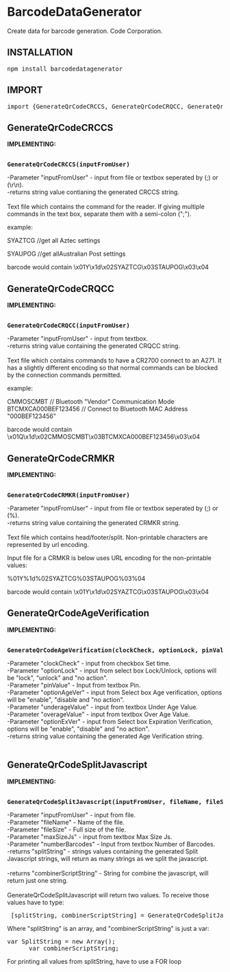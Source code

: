 # BarcodeDataGenerator
Create data for barcode generation.
Code Corporation.

<h2>INSTALLATION</h2>
<div><pre>npm install barcodedatagenerator</pre></div>

<h2>IMPORT</h2>
<div><pre>import {GenerateQrCodeCRCCS, GenerateQrCodeCRQCC, GenerateQrCodeCRMKR, GenerateQrCodeAgeVerification, GenerateQrCodeSplitJavascript} from 'barcodedatagenerator';
</pre></div>

<h2>GenerateQrCodeCRCCS</h2>
<div><b>IMPLEMENTING:</b></div> 
<div><br><b><pre>GenerateQrCodeCRCCS(inputFromUser)</br></b></div>
<div>-Parameter "inputFromUser" - input from file or textbox seperated by (;) or (\r\n).</div>
<div>-returns string value contianing the generated CRCCS string.</div><br>
<div>Text file which contains the command for the reader.  If giving multiple commands in the text box, separate them with a semi-colon (";").

example: 

SYAZTCG     //get all Aztec settings

SYAUPOG     //get allAustralian Post settings



barcode would contain \x01Y\x1d\x02SYAZTCG\x03STAUPOG\x03\x04</div>



<h2>GenerateQrCodeCRQCC</h2>
<div><b>IMPLEMENTING:</b></div>
<div><b><br><pre>GenerateQrCodeCRQCC(inputFromUser)</b></div>
<div>-Parameter "inputFromUser" - input from textbox.</div>
<div>-returns string value containing the generated CRQCC string.</div><br>
<div>Text file which contains commands to have a CR2700 connect to an A271.  It has a slightly different encoding so that normal commands can be blocked by the connection commands permitted.

example:

CMMOSCMBT     // Bluetooth "Vendor" Communication Mode
BTCMXCA000BEF123456    // Connect to Bluetooth MAC Address "000BEF123456"

barcode would contain \x01Q\x1d\x02CMMOSCMBT\x03BTCMXCA000BEF123456\x03\x04</div>

<h2>GenerateQrCodeCRMKR</h2>
<div><b>IMPLEMENTING:</b></div>
<div><b><br><pre>GenerateQrCodeCRMKR(inputFromUser)</b></div>
<div>-Parameter "inputFromUser" - input from file or textbox seperated by (;) or (%).</div>
<div>-returns string value containing the generated CRMKR string.</div><br>
<div>Text file which contains head/footer/split.  Non-printable characters are represented by url encoding.

Input file for a CRMKR is below uses URL encoding for the non-printable values:

%01Y%1d%02SYAZTCG%03STAUPOG%03%04

barcode would contain \x01Y\x1d\x02SYAZTCG\x03STAUPOG\x03\x04</div>
  
  <h2>GenerateQrCodeAgeVerification</h2>
<div><b>IMPLEMENTING:</b></div>
<div><b><br><pre>GenerateQrCodeAgeVerification(clockCheck, optionLock, pinValue, optionAgeVer, underageValue, overageValue, optionExVer)</b></div>
<div>-Parameter "clockCheck" - input from checkbox Set time.</div>
  <div>-Parameter "optionLock" - input from select box Lock/Unlock, options will be "lock", "unlock" and "no action".</div>
  <div>-Parameter "pinValue" - Input from textbox Pin.</div>
  <div>-Parameter "optionAgeVer" - input from Select box Age verification, options will be "enable", "disable and "no action".</div>
  <div>-Parameter "underageValue" - input from textbox Under Age Value.</div>
  <div>-Parameter "overageValue" - input from textbox Over Age Value.</div>
  <div>-Parameter "optionExVer" - input from Select box Expiration Verification, options will be "enable", "disable" and "no action".</div>
<div>-returns string value containing the generated Age Verification string.</div><br>
  
  <h2>GenerateQrCodeSplitJavascript</h2>
<div><b>IMPLEMENTING:</b></div>
<div><b><br><pre>GenerateQrCodeSplitJavascript(inputFromUser, fileName, fileSize, maxSizeJs, numberBarcodes)</b></div>
<div>-Parameter "inputFromUser" - input from file.</div>
  <div>-Parameter "fileName" - Name of the file.</div>
  <div>-Parameter "fileSize" - Full size of the file.</div>
  <div>-Parameter "maxSizeJs" - input from textbox Max Size Js.</div>
  <div>-Parameter "numberBarcodes" - Input from textbox Number of Barcodes.</div>
  
<div>-returns "splitString" - strings values containing the generated Split Javascript strings, will return as many strings as we split the javascript.</div><br>
 <div>-returns "combinerScriptString" - String for combine the javascript, will return just one string.</div><br>
  
  <div>GenerateQrCodeSplitJavascript will return two values. To receive those values have to type: <pre> [splitString, combinerScriptString] = GenerateQrCodeSplitJavascript(text, filename, filesize, maxsizejs, numberbarcodes);
</pre></div>
  <div>Where "splitString" is an array, and "combinerScriptString" is just a var: <pre>var SplitString = new Array();
      var combinerScriptString;</pre> </div>
  <div>For printing all values from splitString, have to use a FOR loop</div>
